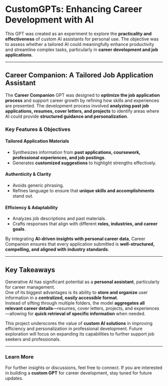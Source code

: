 # CustomGPTs: Enhancing Career Development with AI

This GPT was created as an experiment to explore the **practicality and effectiveness** of custom AI assistants for personal use. The objective was to assess whether a tailored AI could meaningfully enhance productivity and streamline complex tasks, particularly in **career development and job applications**.

---

## Career Companion: A Tailored Job Application Assistant

The **Career Companion** GPT was designed to **optimize the job application process** and support career growth by refining how skills and experiences are presented. The development process involved **analyzing past job applications, resumes, cover letters, and projects** to identify areas where AI could provide **structured guidance and personalization**.

### Key Features & Objectives

#### Tailored Application Materials
- Synthesizes information from **past applications, coursework, professional experiences, and job postings**.
- Generates **customized suggestions** to highlight strengths effectively.

#### Authenticity & Clarity
- Avoids generic phrasing.
- Refines language to ensure that **unique skills and accomplishments** stand out.

#### Efficiency & Adaptability
- Analyzes job descriptions and past materials.
- Crafts responses that align with different **roles, industries, and career goals**.

By integrating **AI-driven insights with personal career data**, Career Companion ensures that every application submitted is **well-structured, compelling, and aligned with industry standards**.

---

## Key Takeaways

Generative AI has significant potential as a **personal assistant**, particularly for career management.  
One of its biggest advantages is its ability to **store and organize** user information in a **centralized, easily accessible format**.  
Instead of sifting through multiple folders, the model **aggregates all relevant career details**—resumes, cover letters, projects, and experiences—allowing for **quick retrieval of specific information** when needed.  

This project underscores the value of **custom AI solutions** in improving efficiency and personalization in professional development. Future exploration will focus on expanding its capabilities to further support job seekers and professionals.  

---

### Learn More
For further insights or discussions, feel free to connect. If you are interested in building a **custom GPT** for career development, stay tuned for future updates.
